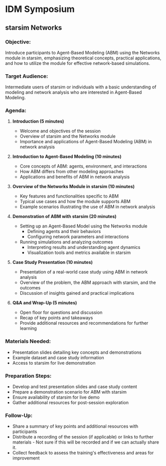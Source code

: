 # IDM Symposium 

## starsim Networks

### **Objective:**
Introduce participants to Agent-Based Modeling (ABM) using the Networks module in starsim, emphasizing theoretical concepts, practical applications, and how to utilize the module for effective network-based simulations.

### **Target Audience:**
Intermediate users of starsim or individuals with a basic understanding of modeling and network analysis who are interested in Agent-Based Modeling.

### **Agenda:**

1. **Introduction (5 minutes)**
   - Welcome and objectives of the session
   - Overview of starsim and the Networks module
   - Importance and applications of Agent-Based Modeling (ABM) in network analysis

2. **Introduction to Agent-Based Modeling (10 minutes)**
   - Core concepts of ABM: agents, environment, and interactions
   - How ABM differs from other modeling approaches
   - Applications and benefits of ABM in network analysis

3. **Overview of the Networks Module in starsim (10 minutes)**
   - Key features and functionalities specific to ABM
   - Typical use cases and how the module supports ABM
   - Example scenarios illustrating the use of ABM in network analysis

4. **Demonstration of ABM with starsim (20 minutes)**
   - Setting up an Agent-Based Model using the Networks module
     - Defining agents and their behaviors
     - Configuring network parameters and interactions
   - Running simulations and analyzing outcomes
     - Interpreting results and understanding agent dynamics
     - Visualization tools and metrics available in starsim

5. **Case Study Presentation (10 minutes)**
   - Presentation of a real-world case study using ABM in network analysis
   - Overview of the problem, the ABM approach with starsim, and the outcomes
   - Discussion of insights gained and practical implications

6. **Q&A and Wrap-Up (5 minutes)**
   - Open floor for questions and discussion
   - Recap of key points and takeaways
   - Provide additional resources and recommendations for further learning

### **Materials Needed:**
- Presentation slides detailing key concepts and demonstrations
- Example dataset and case study information
- Access to starsim for live demonstration

### **Preparation Steps:**
- Develop and test presentation slides and case study content
- Prepare a demonstration scenario for ABM with starsim
- Ensure availability of starsim for live demo
- Gather additional resources for post-session exploration

### **Follow-Up:**
- Share a summary of key points and additional resources with participants
- Distribute a recording of the session (if applicable) or links to further materials - Not sure if this will be recorded and if we can actually share it. 
- Collect feedback to assess the training's effectiveness and areas for improvement
